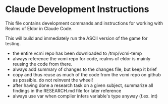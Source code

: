 # Claude Development Instructions

This file contains development commands and instructions for working with Realms of Eldor in Claude Code.

This will build and immediately run the ASCII version of the game for testing.
- the entire vcmi repo has been downloaded to /tmp/vcmi-temp
- always reference the vcmi repo for code, realms of eldor is mainly reusing the code from there.
- always add summary of changes to the changes file, but keep it brief
- copy and thus reuse as much of the code from the vcmi repo on github as possible. do not reinvent the wheel!
- after having done a research task on a given subject, summarize all findings in the RESEARCH.md file for later reference
- always use var when compiler infers variable's type anyway (f.ex. int)